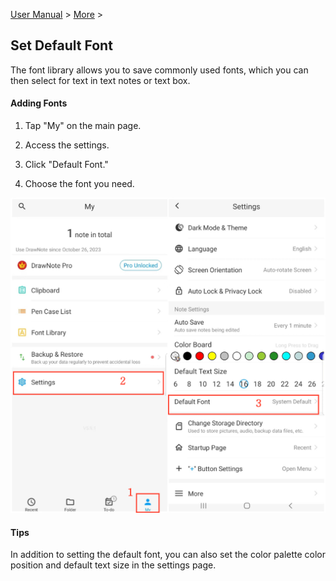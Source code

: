 [User Manual](/dragonnest/drawnote/manual/en) > [More](/dragonnest/drawnote/manual/en/more) >

Set Default Font
---
The font library allows you to save commonly used fonts, which you can then select for text in text notes or text box.

#### Adding Fonts
1. Tap "My" on the main page.

2. Access the settings.

3. Click "Default Font."

4. Choose the font you need.

![Set Default Font 1](imgs/set_default_font.png)


#### Tips
In addition to setting the default font, you can also set the color palette color position and default text size in the settings page.